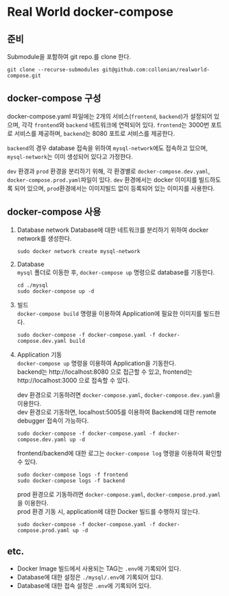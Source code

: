 # Real World docker-compose

## 준비
Submodule을 포함하여 git repo.를 clone 한다.
```
git clone --recurse-submodules git@github.com:collonian/realworld-compose.git
```

## docker-compose 구성
docker-compose.yaml 파일에는 2개의 서비스(`frontend`, `backend`)가 설정되어 있으며, 
각각 `frontend`와 `backend` 네트워크에 연력되어 있다. `frontend`는 3000번 포트로 서비스를 제공하며, 
`backend`는 8080 포트로 서비스를 제공한다.

`backend`의 경우 database 접속을 위하여 `mysql-network`에도 접속하고 있으며,
`mysql-network`는 이미 생성되어 있다고 가정한다.

`dev` 환경과 `prod` 환경을 분리하기 위해, 각 환경별로 `docker-compose.dev.yaml`, `docker-compose.prod.yaml`파일이 있다.
`dev` 환경에서는 docker 이미지를 빌드하도록 되어 있으며, `prod`환경에서는 이미지빌드 없이 등록되어 있는 이미지를 사용한다.

## docker-compose 사용

1. Database network
   Database에 대한 네트워크를 분리하기 위하여 docker network를 생성한다.
   ```
   sudo docker network create mysql-network
   ```
1. Database   
   `mysql` 폴더로 이동한 후, `docker-compose up` 명령으로 database를 기동한다.
   ```shell
   cd ./mysql
   sudo docker-compose up -d
   ```
1. 빌드   
   `docker-compose build` 명령을 이용하여 Application에 필요한 이미지를 빌드한다. 
   ```shell
   sudo docker-compose -f docker-compose.yaml -f docker-compose.dev.yaml build
   ```

1. Application 기동   
   `docker-compose up` 명령을 이용하여 Application을 기동한다.   
   backend는 http://localhost:8080 으로 접근할 수 있고, frontend는 http://localhost:3000 으로 접속할 수 있다.

   dev 환경으로 기동하려면 `docker-compose.yaml`, `docker-compose.dev.yaml`을 이용한다.   
   dev 환경으로 기동하면, localhost:5005를 이용하여 Backend에 대한 remote debugger 접속이 가능하다. 
   ```shell
   sudo docker-compose -f docker-compose.yaml -f docker-compose.dev.yaml up -d
   ```
   
   frontend/backend에 대한 로그는 `docker-compose log` 명령을 이용하여 확인할 수 있다.
   ```shell
   sudo docker-compose logs -f frontend
   sudo docker-compose logs -f backend
   ```
   
   prod 환경으로 기동하려면 `docker-compose.yaml`, `docker-compose.prod.yaml`을 이용한다.   
   prod 환경 기동 시, application에 대한 Docker 빌드를 수행하지 않는다.
   ```shell
   sudo docker-compose -f docker-compose.yaml -f docker-compose.prod.yaml up -d
   ```
   
## etc.
* Docker Image 빌드에서 사용되는 TAG는 `.env`에 기록되어 있다.
* Database에 대한 설정은 `./mysql/.env`에 기록되어 있다.
* Database에 대한 접속 설정은 `.env`에 기록되어 있다.
